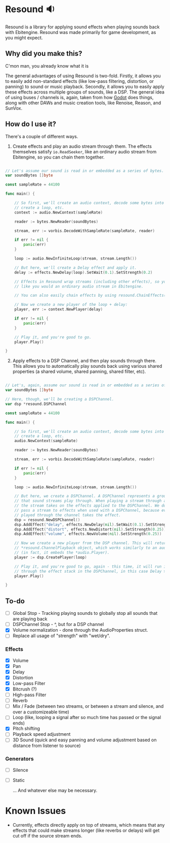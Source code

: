 # Resound 🔉

Resound is a library for applying sound effects when playing sounds back with Ebitengine. Resound was made primarily for game development, as you might expect.

## Why did you make this?

C'mon man, you already know what it is

The general advantages of using Resound is two-fold. Firstly, it allows you to easily add non-standard effects (like low-pass filtering, distortion, or panning) to sound or music playback. Secondly, it allows you to easily apply these effects across multiple groups of sounds, like a DSP. The general idea of using buses / channels is, again, taken from how [Godot](https://godotengine.org/) does things, along with other DAWs and music creation tools, like Renoise, Reason, and SunVox.

## How do I use it?

There's a couple of different ways.

1) Create effects and play an audio stream through them. The effects themselves satisfy `io.ReadSeeker`, like an ordinary audio stream from Ebitengine, so you can chain them together.

```go

// Let's assume our sound is read in or embedded as a series of bytes.
var soundBytes []byte

const sampleRate = 44100

func main() {

    // So first, we'll create an audio context, decode some bytes into a stream,
    // create a loop, etc. 
    context := audio.NewContext(sampleRate)

    reader := bytes.NewReader(soundBytes)

	stream, err := vorbis.DecodeWithSampleRate(sampleRate, reader)

	if err != nil {
		panic(err)
	}

	loop := audio.NewInfiniteLoop(stream, stream.Length())

    // But here, we'll create a Delay effect and apply it.
    delay := effects.NewDelay(loop).SetWait(0.1).SetStrength(0.2)

    // Effects in Resound wrap streams (including other effects), so you can just use them
    // like you would an ordinary audio stream in Ebitengine.

    // You can also easily chain effects by using resound.ChainEffects().

    // Now we create a new player of the loop + delay:
	player, err := context.NewPlayer(delay)

	if err != nil {
		panic(err)
	}

    // Play it, and you're good to go.
	player.Play()

}

```

2) Apply effects to a DSP Channel, and then play sounds through there. This allows you to automatically play sounds back using various shared properties (a shared volume, shared panning, shared filter, etc).

```go

// Let's, again, assume our sound is read in or embedded as a series of bytes.
var soundBytes []byte

// Here, though, we'll be creating a DSPChannel.
var dsp *resound.DSPChannel

const sampleRate = 44100

func main() {

    // So first, we'll create an audio context, decode some bytes into a stream,
    // create a loop, etc. 
    audio.NewContext(sampleRate)

    reader := bytes.NewReader(soundBytes)

    stream, err := vorbis.DecodeWithSampleRate(sampleRate, reader)

    if err != nil {
	    panic(err)
    }

    loop := audio.NewInfiniteLoop(stream, stream.Length())

    // But here, we create a DSPChannel. A DSPChannel represents a group of effects
    // that sound streams play through. When playing a stream through a DSPChannel,
    // the stream takes on the effects applied to the DSPChannel. We don't have to
    // pass a stream to effects when used with a DSPChannel, because every stream
    // played through the channel takes the effect.
    dsp = resound.NewDSPChannel()
    dsp.AddEffect("delay", effects.NewDelay(nil).SetWait(0.1).SetStrength(0.25))
    dsp.AddEffect("distort", effects.NewDistort(nil).SetStrength(0.25))
    dsp.AddEffect("volume", effects.NewVolume(nil).SetStrength(0.25))

    // Now we create a new player from the DSP channel. This will return a
    // *resound.ChannelPlayback object, which works similarly to an audio.Player
    // (in fact, it embeds the *audio.Player).
    player := dsp.CreatePlayer(loop)

    // Play it, and you're good to go, again - this time, it will run its playback
    // through the effect stack in the DSPChannel, in this case Delay > Distort > Volume.
	player.Play()

}

```

## To-do

- [ ] Global Stop - Tracking playing sounds to globally stop all sounds that are playing back
- [ ] DSPChannel Stop - ^, but for a DSP channel
- [x] Volume normalization - done through the AudioProperties struct.
- [ ] Replace all usage of "strength" with "wet/dry".

### Effects

- [X] Volume
- [X] Pan
- [X] Delay
- [X] Distortion
- [X] Low-pass Filter
- [X] Bitcrush (?)
- [ ] High-pass Filter
- [ ] Reverb
- [ ] Mix / Fade (between two streams, or between a stream and silence, and over a customizeable time)
- [ ] Loop (like, looping a signal after so much time has passed or the signal ends)
- [x] Pitch shifting
- [ ] Playback speed adjustment
- [ ] 3D Sound (quick and easy panning and volume adjustment based on distance from listener to source)

### Generators

- [ ] Silence
- [ ] Static

  ... And whatever else may be necessary.

# Known Issues

- Currently, effects directly apply on top of streams, which means that any effects that could make streams longer (like reverbs or delays) will get cut off if the source stream ends.